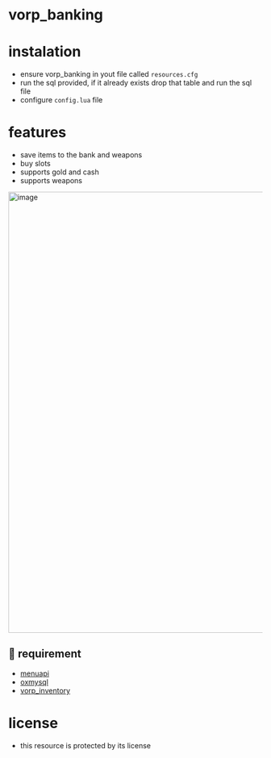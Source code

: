 # vorp_banking


# instalation
- ensure vorp_banking in yout file called `resources.cfg`
- run the sql provided, if it already exists drop that table and run the sql file
- configure `config.lua` file 

# features
- save items to the bank and weapons
- buy slots
- supports gold and cash
- supports weapons 
<img width="874" alt="image" src="https://user-images.githubusercontent.com/87246847/176014228-a0cc55e0-f514-4493-ad5c-2a0862d707ef.png">

## :receipt: requirement

* [menuapi](https://github.com/outsider31000/menuapi)
* [oxmysql](https://github.com/overextended/oxmysql)
* [vorp_inventory](https://github.com/VORPCORE/vorp_inventory-lua)

# license

- this resource is protected by its license 
